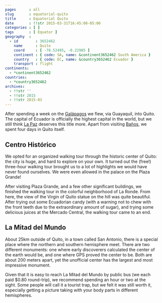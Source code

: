 ```yaml
---
pages      : all
slug       : equatorial-quito
title      : Equatorial Quito
date       : !!str 2015-03-31T16:45:00-05:00
categories : [ ]
tags       : [ Equator ]
geography  :
  - id        : 3652462
    name      : Quito
    coord     : [ -78.52495, -0.22985 ]
    continent : { code: SA, name: &continent3652462 South America }
    country   : { code: EC, name: &country3652462 Ecuador }
    transport : flight
continents:
  - *continent3652462
countries:
  - *country3652462
archives:
  - !!str ''
  - !!str 2015
  - !!str 2015-03
---
```


After spending a week on the [Galápagos](/blog/wildlife-on-the-galapagos.html) we flew, via Guayaquil, into Quito. The capital of Ecuador is officially the highest capital in the world, but we still think [La Paz](/blog/la-paz-the-worlds-highest-capital-city.html) deserves this title more. Apart from visiting [Baños](/blog/swinging-banos.html), we spent four days in Quito itself.

## Centro Histórico
We opted for an organized walking tour through the historic center of Quito: the city is huge, and hard to explore on your own. It turned out the (free!) three-hour walking tour brought us to a lot of highlights we would have never found ourselves. We were even allowed in the palace on the Plaza Grande!

After visiting Plaza Grande, and a few other significant buildings, we finished the walking tour in the colorful neighborhood of La Ronde. From here, the view of the Virgin of Quito statue on the hill was quite beautiful. After trying out some Ecuadorian candy (with a warning not to chew with the front teeth due to the extraordinary amount of sugar), and trying some delicious juices at the Mercado Central, the walking tour came to an end.

## La Mitad del Mundo
About 25km outside of Quito, in a town called San Antonio, there is a special place where the northern and southern hemisphere meet. There are two different monuments: one where early discoverers calculated the center of the earth would be, and one where GPS proved the center to be. Both are about 200 meters apart, yet the unofficial center has the largest and most impressive monument.

Given that it is easy to reach La Mitad del Mundo by public bus (we each paid $0.80 round-trip), we recommend spending an hour or two at the sight. Some people will call it a tourist trap, but we felt it was still worth it, especially getting a picture taking with your body parts in different hemispheres.